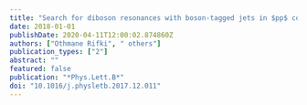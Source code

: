 ```yaml
---
title: "Search for diboson resonances with boson-tagged jets in $pp$ collisions at $sqrts=13$ TeV with the ATLAS detector"
date: 2018-01-01
publishDate: 2020-04-11T12:00:02.874860Z
authors: ["Othmane Rifki", " others"]
publication_types: ["2"]
abstract: ""
featured: false
publication: "*Phys.Lett.B*"
doi: "10.1016/j.physletb.2017.12.011"
---
```


